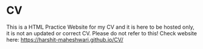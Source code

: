 # CV
This is a HTML Practice Website for my CV and it is here to be hosted only, it is not an updated or correct CV. Please do not refer to this!
Check website here: https://harshit-maheshwari.github.io/CV/
